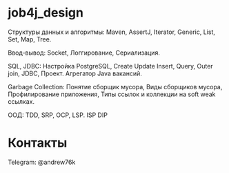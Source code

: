 # job4j_design
Структуры данных и алгоритмы: 
Maven, 
AssertJ, 
Iterator, 
Generic, 
List, 
Set, 
Map, 
Tree.

Ввод-вывод: 
Socket, 
Логгирование, 
Сериализация.

SQL, JDBC: 
Настройка PostgreSQL, 
Create Update Insert, 
Query, 
Outer join, 
JDBC, 
Проект. Агрегатор Java вакансий.

Garbage Collection: 
Понятие сборщик мусора, 
Виды сборщиков мусора, 
Профилирование приложения, 
Типы ссылок и коллекции на soft weak ссылках.

ООД: 
TDD, 
SRP, 
OCP, 
LSP.
ISP
DIP

# Контакты
Telegram: @andrew76k
